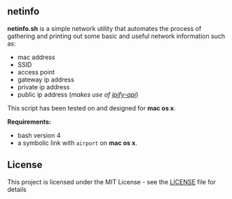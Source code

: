 ## netinfo

**netinfo.sh** is a simple network utility that automates the process of gathering and printing out some basic and useful network information such as: 
*   mac address
*   SSID
*   access point
*   gateway ip address
*   private ip address
*   public ip address (_makes use of [ipify-api](https://www.ipify.org/)_)

This script has been tested on and designed for **mac os x**. 

**Requirements:**
*   bash version 4
*   a symbolic link with `airport` on **mac os x**.

## License

This project is licensed under the MIT License - see the [LICENSE](LICENSE) file for details